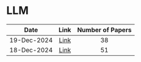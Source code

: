 # LLM

| Date | Link | Number of Papers |
|:----:|:----:|:----------------:|
| 19-Dec-2024 | [Link](https://github.com/Deriq-Qian-Dong/arXivReporter/blob/main/19-Dec-2024/topic/LLM_related_papers.md) | 38 |
| 18-Dec-2024 | [Link](https://github.com/Deriq-Qian-Dong/arXivReporter/blob/main/18-Dec-2024/topic/LLM_related_papers.md) | 51 |
